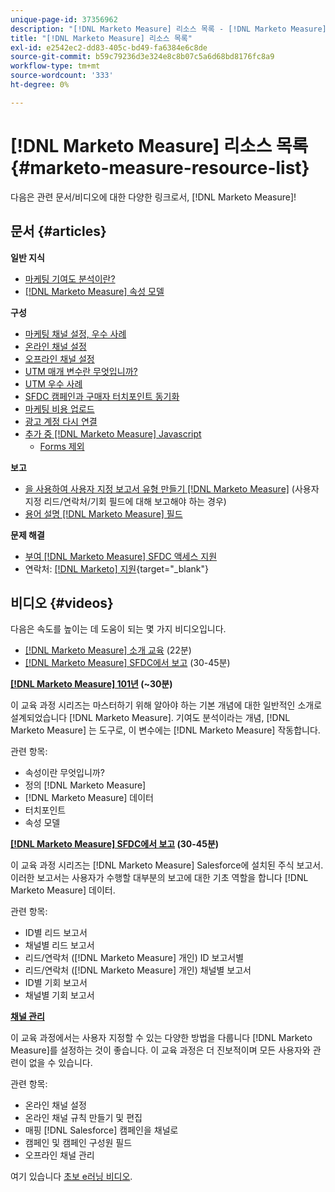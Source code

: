 ```yaml
---
unique-page-id: 37356962
description: "[!DNL Marketo Measure] 리소스 목록 - [!DNL Marketo Measure] - 제품 설명서"
title: "[!DNL Marketo Measure] 리소스 목록"
exl-id: e2542ec2-dd83-405c-bd49-fa6384e6c8de
source-git-commit: b59c79236d3e324e8c8b07c5a6d68bd8176fc8a9
workflow-type: tm+mt
source-wordcount: '333'
ht-degree: 0%

---
```


# [!DNL Marketo Measure] 리소스 목록 {#marketo-measure-resource-list}

다음은 관련 문서/비디오에 대한 다양한 링크로서, [!DNL Marketo Measure]!

## 문서 {#articles}

**일반 지식**

* [마케팅 기여도 분석이란?](/help/introduction-to-marketo-measure/overview-resources/marketing-attribution.md)
* [[!DNL Marketo Measure] 속성 모델](/help/introduction-to-marketo-measure/overview-resources/marketo-measure-attribution-models.md)

**구성**

* [마케팅 채널 설정, 우수 사례](/help/channel-tracking-and-setup/online-channels/marketing-channels-and-subchannels.md)
* [온라인 채널 설정](/help/channel-tracking-and-setup/online-channels/online-custom-channel-setup.md)
* [오프라인 채널 설정](/help/channel-tracking-and-setup/offline-channels/offline-custom-channel-setup.md)
* [UTM 매개 변수란 무엇입니까?](/help/channel-tracking-and-setup/online-channels/utm-parameters.md)
* [UTM 우수 사례](/help/channel-tracking-and-setup/online-channels/best-practices-for-setting-up-utm-parameters.md)
* [SFDC 캠페인과 구매자 터치포인트 동기화](/help/channel-tracking-and-setup/offline-channels/campaigns-and-campaign-members.md)
* [마케팅 비용 업로드](/help/marketing-spend/spend-management/marketing-channel-costs.md#uploading-marketing-costs)
* [광고 계정 다시 연결](/help/api-connections/utilizing-marketo-measures-api-connections/reauthorizing-connected-accounts.md)
* [추가 중 [!DNL Marketo Measure] Javascript](/help/marketo-measure-tracking/setting-up-tracking/adding-marketo-measure-script.md)
   * [Forms 제외](/help/marketo-measure-tracking/setting-up-tracking/excluding-marketo-measure-from-specific-forms.md)

**보고**

* [을 사용하여 사용자 지정 보고서 유형 만들기 [!DNL Marketo Measure]](/help/marketo-measure-salesforce-reporting/new-report-types/creating-custom-marketo-measure-report-types.md) (사용자 지정 리드/연락처/기회 필드에 대해 보고해야 하는 경우)
* [용어 설명 [!DNL Marketo Measure] 필드](/help/introduction-to-marketo-measure/overview-resources/glossary-of-marketo-measure-fields.md)

**문제 해결**

* [부여 [!DNL Marketo Measure] SFDC 액세스 지원](/help/miscellaneous/other-related-resources/granting-salesforce-access-to-marketo-measure-support.md)
* 연락처: [[!DNL Marketo] 지원](https://nation.marketo.com/t5/support/ct-p/Support){target=&quot;_blank&quot;}

## 비디오 {#videos}

다음은 속도를 높이는 데 도움이 되는 몇 가지 비디오입니다.

* [[!DNL Marketo Measure] 소개 교육](https://embed.vidyard.com/watch/Pb4DuWJwtFgw3jUBDGneb4) (22분)
* [[!DNL Marketo Measure] SFDC에서 보고](https://universityonline.marketo.com/courses/bizible-and-salesforce/) (30-45분)

**[[!DNL Marketo Measure] 101년](https://universityonline.marketo.com/courses/bizible-101/) (~30분)**

이 교육 과정 시리즈는 마스터하기 위해 알아야 하는 기본 개념에 대한 일반적인 소개로 설계되었습니다 [!DNL Marketo Measure]. 기여도 분석이라는 개념, [!DNL Marketo Measure] 는 도구로, 이 변수에는 [!DNL Marketo Measure] 작동합니다.

관련 항목:

* 속성이란 무엇입니까?
* 정의 [!DNL Marketo Measure]
* [!DNL Marketo Measure] 데이터
* 터치포인트
* 속성 모델

**[[!DNL Marketo Measure] SFDC에서 보고](https://universityonline.marketo.com/courses/bizible-and-salesforce/) (30-45분)**

이 교육 과정 시리즈는 [!DNL Marketo Measure] Salesforce에 설치된 주식 보고서. 이러한 보고서는 사용자가 수행할 대부분의 보고에 대한 기초 역할을 합니다 [!DNL Marketo Measure] 데이터.

관련 항목:

* ID별 리드 보고서
* 채널별 리드 보고서
* 리드/연락처 ([!DNL Marketo Measure] 개인) ID 보고서별
* 리드/연락처 ([!DNL Marketo Measure] 개인) 채널별 보고서
* ID별 기회 보고서
* 채널별 기회 보고서

**[채널 관리](https://universityonline.marketo.com/courses/bizible-fundamentals-channel-management/)**

이 교육 과정에서는 사용자 지정할 수 있는 다양한 방법을 다룹니다 [!DNL Marketo Measure]를 설정하는 것이 좋습니다. 이 교육 과정은 더 진보적이며 모든 사용자와 관련이 없을 수 있습니다.

관련 항목:

* 온라인 채널 설정
* 온라인 채널 규칙 만들기 및 편집
* 매핑 [!DNL Salesforce] 캠페인을 채널로
* 캠페인 및 캠페인 구성원 필드
* 오프라인 채널 관리

여기 있습니다 [초보 e러닝 비디오](https://universityonline.marketo.com/#/library/bySubject/new-to-bizible/trails?_k=d1454j).
